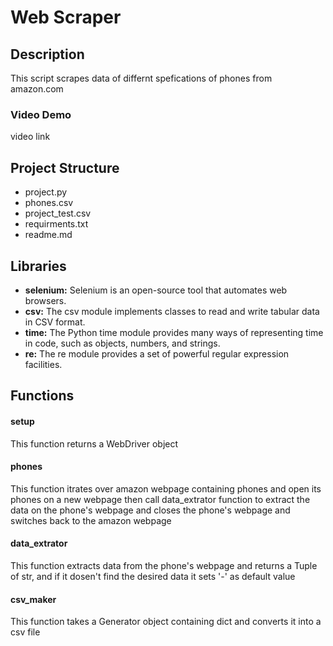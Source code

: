 # Web Scraper

## Description

This script scrapes data of differnt spefications of phones from amazon.com

### Video Demo

video link

## Project Structure

- project.py
- phones.csv
- project_test.csv
- requirments.txt
- readme.md
## Libraries

- **selenium:** Selenium is an open-source tool that automates web browsers.
- **csv:** The csv module implements classes to read and write tabular data in CSV format.
- **time:** The Python time module provides many ways of representing time in code, such as objects, numbers, and strings.
- **re:** The re module provides a set of powerful regular expression facilities.
## Functions

#### setup

This function returns a WebDriver object

#### phones

This function itrates over amazon webpage containing phones and open its 
phones on a new webpage then call data_extrator function to extract the 
data on the phone's webpage and closes the phone's webpage and switches 
back to the amazon webpage

#### data_extrator

This function extracts data from the phone's webpage and returns a Tuple of str, and if it dosen't
find the desired data it sets '-' as default value


#### csv_maker

This function takes a Generator object containing dict and converts it into a csv file